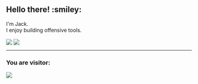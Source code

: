 <h2>Hello there! :smiley: </h2>

I'm Jack.<br>
I enjoy building offensive tools.<br>

<a>
  <img align="center" src="https://github-readme-stats.vercel.app/api?username=rottaj&show_icons=true&theme=tokyonight" />
</a>
<a>
<img align="center" src="https://github-readme-stats.vercel.app/api/top-langs/?username=rottaj&layout=compact&show_icons=true&theme=tokyonight" />
</a>

<br>

<hr>
      <h3>You are visitor:</h3>
      
 <img src="https://profile-counter.glitch.me/rottaj/count.svg" />
      


